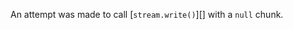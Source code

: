 
An attempt was made to call [`stream.write()`][] with a `null` chunk.

<a id="ERR_STREAM_PREMATURE_CLOSE"></a>
